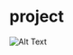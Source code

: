 # project
![Alt Text](https://cloudarchitectcapstoneproject.s3-us-west-2.amazonaws.com/website_rec.gif)
